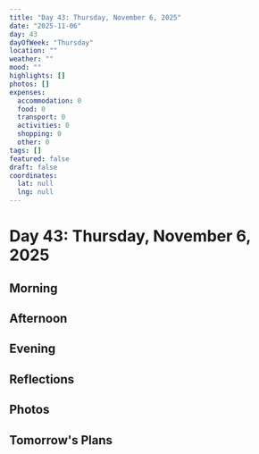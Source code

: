 ```yaml
---
title: "Day 43: Thursday, November 6, 2025"
date: "2025-11-06"
day: 43
dayOfWeek: "Thursday"
location: ""
weather: ""
mood: ""
highlights: []
photos: []
expenses:
  accommodation: 0
  food: 0
  transport: 0
  activities: 0
  shopping: 0
  other: 0
tags: []
featured: false
draft: false
coordinates:
  lat: null
  lng: null
---
```


# Day 43: Thursday, November 6, 2025

## Morning

## Afternoon

## Evening

## Reflections

## Photos

## Tomorrow's Plans

